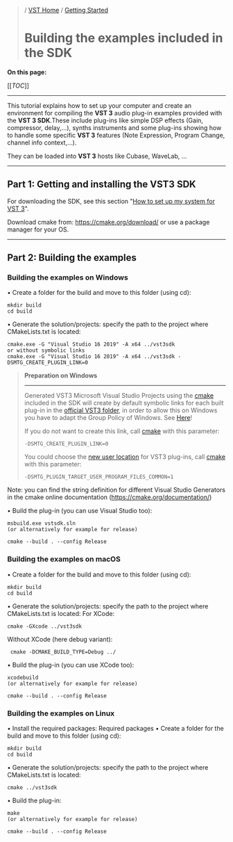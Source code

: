 >/ [VST Home](../Index.md) / [Getting Started](../Tutorials.md)
>
># Building the examples included in the SDK

**On this page:**

[[_TOC_]]

---

This tutorial explains how to set up your computer and create an environment for compiling the **VST 3** audio plug-in examples provided with the **VST 3 SDK**.These include plug-ins like simple DSP effects (Gain, compressor, delay,...), synths instruments and some plug-ins showing how to handle some specific **VST 3** features (Note Expression, Program Change, channel info context,...).

They can be loaded into **VST 3** hosts like Cubase, WaveLab, ...

---

## Part 1: Getting and installing the VST3 SDK

For downloading the SDK, see this section "[How to set up my system for VST 3](../Getting+Started/How+to+setup+my+system.md)".

Download cmake from: <https://cmake.org/download/> or use a package manager for your OS.

---

## Part 2: Building the examples

### Building the examples on Windows

• Create a folder for the build and move to this folder (using cd):

    mkdir build
    cd build

• Generate the solution/projects: specify the path to the project where CMakeLists.txt is located:


    cmake.exe -G "Visual Studio 16 2019" -A x64 ../vst3sdk
    or without symbolic links
    cmake.exe -G "Visual Studio 16 2019" -A x64 ../vst3sdk -DSMTG_CREATE_PLUGIN_LINK=0

>**Preparation on Windows**
>
>---
>
>Generated VST3 Microsoft Visual Studio Projects using the [cmake](https://cmake.org/) included in the SDK will create by default symbolic links for each built plug-in in the [official VST3 folder](../Technical+Documentation/Locations+Format/Plugin+Locations.md), in order to allow this on Windows you have to adapt the Group Policy of Windows. See [Here](/Getting+Started/Preparation+on+Windows.md)!
>
>If you do not want to create this link, call [cmake](https://cmake.org/) with this parameter:
>
>`-DSMTG_CREATE_PLUGIN_LINK=0`
>
>You could choose the [new user location](../Technical+Documentation/Locations+Format/Plugin+Locations.md) for VST3 plug-ins, call [cmake](https://cmake.org/) with this parameter:
>
>`-DSMTG_PLUGIN_TARGET_USER_PROGRAM_FILES_COMMON=1`

Note: you can find the string definition for different Visual Studio Generators in the cmake online documentation (<https://cmake.org/documentation/>)

• Build the plug-in (you can use Visual Studio too):


    msbuild.exe vstsdk.sln
    (or alternatively for example for release)
    
    cmake --build . --config Release

### Building the examples on macOS

• Create a folder for the build and move to this folder (using cd):


    mkdir build
    cd build

• Generate the solution/projects: specify the path to the project where CMakeLists.txt is located:
For XCode:


    cmake -GXcode ../vst3sdk

Without XCode (here debug variant):


     cmake -DCMAKE_BUILD_TYPE=Debug ../

• Build the plug-in (you can use XCode too):

    xcodebuild
    (or alternatively for example for release)
    
    cmake --build . --config Release

### Building the examples on Linux

• Install the required packages: Required packages
• Create a folder for the build and move to this folder (using cd):

    mkdir build
    cd build

• Generate the solution/projects: specify the path to the project where CMakeLists.txt is located:

    cmake ../vst3sdk

• Build the plug-in:

    make
    (or alternatively for example for release)
    
    cmake --build . --config Release